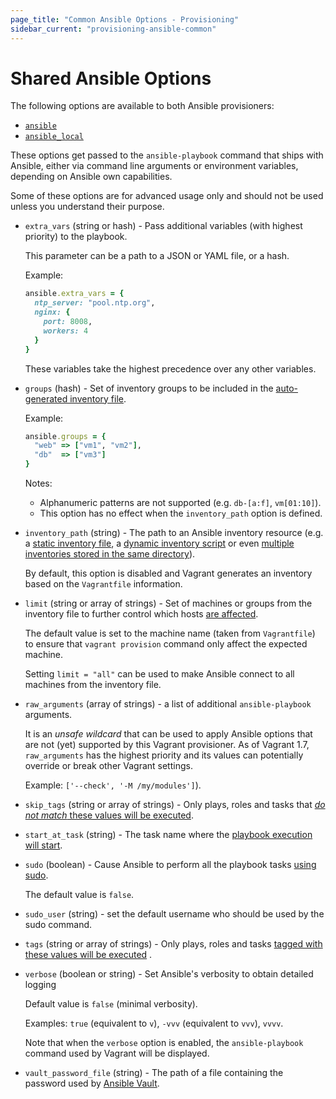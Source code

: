 ```yaml
---
page_title: "Common Ansible Options - Provisioning"
sidebar_current: "provisioning-ansible-common"
---
```


# Shared Ansible Options

The following options are available to both Ansible provisioners:

 - [`ansible`](/v2/provisioning/ansible.html)
 - [`ansible_local`](/v2/provisioning/ansible_local.html)

These options get passed to the `ansible-playbook` command that ships with Ansible, either via command line arguments or environment variables, depending on Ansible own capabilities.

Some of these options are for advanced usage only and should not be used unless you understand their purpose.

- `extra_vars` (string or hash) - Pass additional variables (with highest priority) to the playbook.

  This parameter can be a path to a JSON or YAML file, or a hash.

  Example:

    ```ruby
    ansible.extra_vars = {
      ntp_server: "pool.ntp.org",
      nginx: {
        port: 8008,
        workers: 4
      }
    }
    ```
  These variables take the highest precedence over any other variables.

- `groups` (hash) - Set of inventory groups to be included in the [auto-generated inventory file](/v2/provisioning/ansible_intro.html).

  Example:

    ```ruby
    ansible.groups = {
      "web" => ["vm1", "vm2"],
      "db"  => ["vm3"]
    }
    ```

  Notes:

    - Alphanumeric patterns are not supported (e.g. `db-[a:f]`, `vm[01:10]`).
    - This option has no effect when the `inventory_path` option is defined.

- `inventory_path` (string) - The path to an Ansible inventory resource (e.g. a [static inventory file](http://docs.ansible.com/intro_inventory.html), a [dynamic inventory script](http://docs.ansible.com/intro_dynamic_inventory.html) or even [multiple inventories stored in the same directory](http://docs.ansible.com/intro_dynamic_inventory.html#using-multiple-inventory-sources)).

  By default, this option is disabled and Vagrant generates an inventory based on the `Vagrantfile` information.

- `limit` (string or array of strings) - Set of machines or groups from the inventory file to further control which hosts [are affected](http://docs.ansible.com/glossary.html#limit-groups).

  The default value is set to the machine name (taken from `Vagrantfile`) to ensure that `vagrant provision` command only affect the expected machine.

  Setting `limit = "all"` can be used to make Ansible connect to all machines from the inventory file.

- `raw_arguments` (array of strings) - a list of additional `ansible-playbook` arguments.

  It is an *unsafe wildcard* that can be used to apply Ansible options that are not (yet) supported by this Vagrant provisioner. As of Vagrant 1.7, `raw_arguments` has the highest priority and its values can potentially override or break other Vagrant settings.

  Example: `['--check', '-M /my/modules']`).

- `skip_tags` (string or array of strings) - Only plays, roles and tasks that [*do not match* these values will be executed](http://docs.ansible.com/playbooks_tags.html).

- `start_at_task` (string) - The task name where the [playbook execution will start](http://docs.ansible.com/playbooks_startnstep.html#start-at-task).

- `sudo` (boolean) - Cause Ansible to perform all the playbook tasks [using sudo](http://docs.ansible.com/glossary.html#sudo).

  The default value is `false`.

- `sudo_user` (string) - set the default username who should be used by the sudo command.

- `tags` (string or array of strings) - Only plays, roles and tasks [tagged with these values will be executed](http://docs.ansible.com/playbooks_tags.html) .

- `verbose` (boolean or string) - Set Ansible's verbosity to obtain detailed logging

  Default value is `false` (minimal verbosity).

  Examples: `true` (equivalent to `v`), `-vvv` (equivalent to `vvv`), `vvvv`.

  Note that when the `verbose` option is enabled, the `ansible-playbook` command used by Vagrant will be displayed.

- `vault_password_file` (string) - The path of a file containing the password used by [Ansible Vault](http://docs.ansible.com/playbooks_vault.html#vault).
